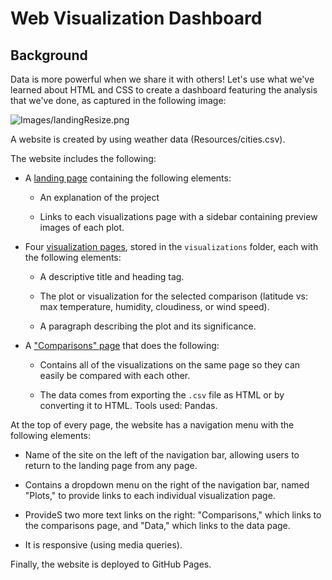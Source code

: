 # Web Visualization Dashboard 

## Background

Data is more powerful when we share it with others! Let's use what we've learned about HTML and CSS to create a dashboard featuring the analysis that we've done, as captured in the following image:

  ![Images/landingResize.png](Images/landingResize.png)

A website is created by using weather data (Resources/cities.csv).

The website includes the following:

* A [landing page](#landing-page) containing the following elements:

  * An explanation of the project

  * Links to each visualizations page with a sidebar containing preview images of each plot.

* Four [visualization pages](#visualization-pages), stored in the `visualizations` folder, each with the following elements:

  * A descriptive title and heading tag.

  * The plot or visualization for the selected comparison (latitude vs: max temperature, humidity, cloudiness, or wind speed).
  
  * A paragraph describing the plot and its significance.

* A ["Comparisons" page](#comparisons-page) that does the following:

  * Contains all of the visualizations on the same page so they can easily be compared with each other.

  * The data comes from exporting the `.csv` file as HTML or by converting it to HTML. Tools used: Pandas. 
  
At the top of every page, the website has a navigation menu with the following elements:

* Name of the site on the left of the navigation bar, allowing users to return to the landing page from any page.

* Contains a dropdown menu on the right of the navigation bar, named "Plots," to provide links to each individual visualization page.

* ProvideS two more text links on the right: "Comparisons," which links to the comparisons page, and "Data," which links to the data page.

* It is responsive (using media queries). 

Finally, the website is deployed to GitHub Pages.
